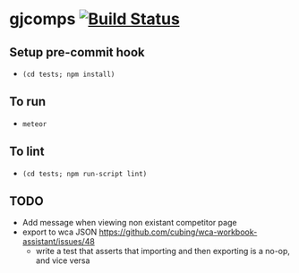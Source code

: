 gjcomps [![Build Status](https://travis-ci.org/jfly/gjcomps.png?branch=master)](https://travis-ci.org/jfly/gjcomps)
=======

## Setup pre-commit hook
- `(cd tests; npm install)`

## To run
- `meteor`

## To lint
- `(cd tests; npm run-script lint)`

## TODO
- Add message when viewing non existant competitor page
- export to wca JSON https://github.com/cubing/wca-workbook-assistant/issues/48
  - write a test that asserts that importing and then exporting is a no-op, and vice versa
